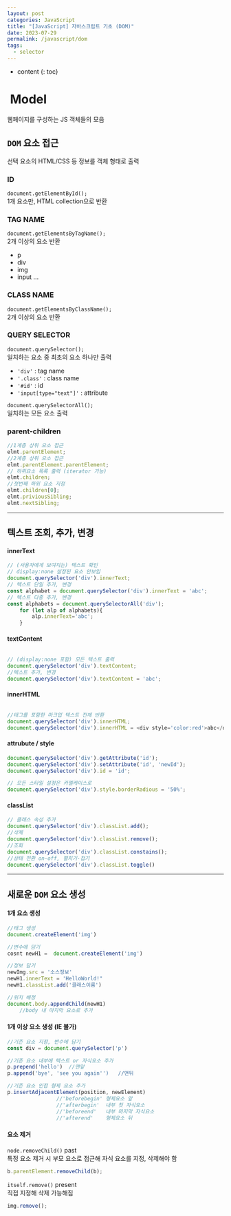 ```yaml
---
layout: post
categories: JavaScript
title: "[JavaScript] 자바스크립트 기초 (DOM)"
date: 2023-07-29
permalink: /javascript/dom
tags:
  - selector
---
```

* content
{: toc}

<!--more-->


#  Model

웹페이지를 구성하는 JS 객체들의 모음

## `DOM` 요소 접근

선택 요소의 HTML/CSS 등 정보를 객체 형태로 출력

### ID

`document.getElementById();`  
1개 요소만, HTML collection으로 반환

### TAG NAME

`document.getElementsByTagName();`  
2개 이상의 요소 반환

- p
- div
- img
- input ...

### CLASS NAME

`document.getElementsByClassName();`  
2개 이상의 요소 반환

### QUERY SELECTOR

`document.querySelector();`  
일치하는 요소 중 최초의 요소 하나만 출력

- `'div'` : tag name
- `'.class'` : class name
- `'#id'` : id
- `'input[type="text"]'` : attribute

`document.querySelectorAll();`  
일치하는 모든 요소 출력

### parent-children

```js
//1계층 상위 요소 접근
elmt.parentElement;
//2계층 상위 요소 접근
elmt.parentElement.parentElement; 
// 하위요소 목록 출력 (iterator 가능)
elmt.children;
//첫번째 하위 요소 지정
elmt.children[0];
elmt.priviousSibling;
elmt.nextSibling;
```

  

---

## 텍스트 조회, 추가, 변경

#### innerText

```js
// (사용자에게 보여지는) 텍스트 확인
// display:none 설정된 요소 안보임
document.querySelector('div').innerText;
// 텍스트 단일 추가, 변경
const alphabet = document.querySelector('div').innerText = 'abc';
// 텍스트 다중 추가, 변경
const alphabets = document.querySelectorAll('div');
	for (let alp of alphabets){
		alp.innerText='abc';  
	}
```

  

#### textContent

```js
  
// (display:none 포함) 모든 텍스트 출력 
document.querySelector('div').textContent;
//텍스트 추가, 변경
document.querySelector('div').textContent = 'abc';
```

  

#### innerHTML

```js

//태그를 포함한 마크업 텍스트 전체 반환
document.querySelector('div').innerHTML;
document.querySelector('div').innerHTML = <div style='color:red'>abc</div>;
```

  

#### attrubute / style

```js
document.querySelector('div').getAttribute('id');
document.querySelector('div').setAttribute('id', 'newId');
document.querySelector('div').id = 'id';

// 모든 스타일 설정은 카멜케이스로
document.querySelector('div').style.borderRadious = '50%';
```

  

#### classList

```js
// 클래스 속성 추가
document.querySelector('div').classList.add();
//삭제
document.querySelector('div').classList.remove();
//조회
document.querySelector('div').classList.constains();
//상태 전환 on-off, 펼치기-접기
document.querySelector('div').classList.toggle() 
```

  

---

## 새로운 `DOM` 요소 생성

#### 1개 요소 생성

```js
//태그 생성
document.createElement('img')

//변수에 담기
cosnt newH1 =  document.createElement('img')

//정보 담기
newImg.src = '소스정보'
newH1.innerText = 'HelloWorld!"
newH1.classList.add('클래스이름')

//위치 배정 
document.body.appendChild(newH1)
	//body 내 마지막 요소로 추가
```

  

#### 1개 이상 요소 생성 (IE 불가)

```js
//기존 요소 지정, 변수에 담기
const div = document.querySelector('p')

//기존 요소 내부에 텍스트 or 자식요소 추가
p.prepend('hello') 	//맨앞
p.append('bye', 'see you again'')	//맨뒤

//기존 요소 인접 형제 요소 추가         
p.insertAdjacentElement(position, newElement)
				//'beforebegin'	형제요소 앞
				//'afterbegin'	내부 첫 자식요소
				//'beforeend'	내부 마지막 자식요소
				//'afterend'	형제요소 뒤
```

#### 요소 제거

`node.removeChild()` past  
특정 요소 제거 시 부모 요소로 접근해 자식 요소를 지정, 삭제해야 함

```js
b.parentElement.removeChild(b);
```

`itself.remove()` present  
직접 지정해 삭제 가능해짐

```js
img.remove();
```
